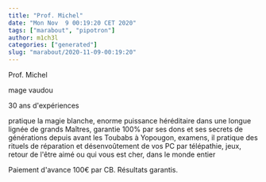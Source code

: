 ```yaml
---
title: "Prof. Michel"
date: "Mon Nov  9 00:19:20 CET 2020"
tags: ["marabout", "pipotron"]
author: m1ch3l
categories: ["generated"]
slug: "marabout/2020-11-09-00:19:20"
---
```


Prof. Michel

mage vaudou

30 ans d'expériences

pratique la magie blanche, enorme puissance héréditaire dans une longue lignée de grands Maîtres, garantie 100% par ses dons et ses secrets de générations depuis avant les Toubabs à Yopougon, examens, il pratique des rituels de réparation et désenvoûtement de vos PC par télépathie, jeux, retour de l'être aimé ou qui vous est cher, dans le monde entier

Paiement d'avance 100€ par CB. Résultats garantis.
